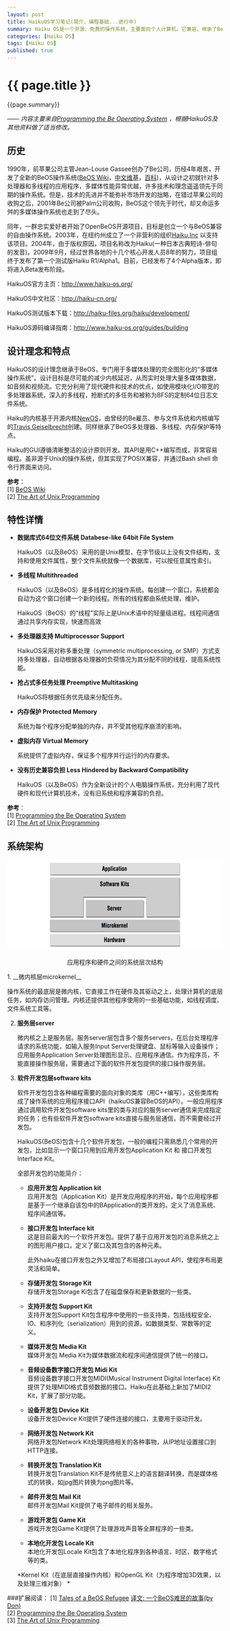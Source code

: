 ```yaml
---
layout: post
title: HaikuOS学习笔记(简介、编程基础...进行中)
summary: Haiku OS是一个开源、免费的操作系统，主要面向个人计算机。它兼容、继承了BeOS的理念，是一个快速、简洁优雅、易学易用，而且非常强大的操作系统。它有着<ul><li>- 统一的、简洁优雅的全图形用户界面；</li><li>- 定制的快速响应的内核；</li><li>- 对多处理器、多线程的完全支持和内存保护；</li><li>- 优雅的内置程序间通讯；</li><li>- 模块化设计和面向对象API便于快速开发；</li><li>- 先进的数据库式、全日志的64位文件系统；</li><li>- 基于属性的快速索引和查询。</li></ul>它的众多特性和优点让我非常着迷，这篇文章是我的HaikuOS学习笔记和一些相关资源链接。<p><center><a href="/images/HaikuOS-desktop.png" target="_blank"><img src="/images/HaikuOS-desktop.png" alt="HaikuOS-desktop" height="500" width="633"></a><p>Haiku OS 桌面</center><p>
categories: [Haiku OS]
tags: [Haiku OS]
published: true
---
```


# {{ page.title }} #

{{page.summary}}

—— _内容主要来自[Programming the Be Operating System](http://www.haiku-os.org/legacy-docs/programming_the_be_operating_system.pdf) ，根据HaikuOS及其他资料做了适当修改。_ 

## 历史 ##
1990年，前苹果公司主管Jean-Louse Gassee创办了Be公司，历经4年艰苦，开发了全新的BeOS操作系统([BeOS Wiki](http://en.wikipedia.org/wiki/BeOS)，[中文维基](http://zh.wikipedia.org/wiki/BeOS)，[百科](http://baike.baidu.com/link?url=RlMCN12Pq2RYX_9z1C_GsXaWVP7kK3e2SZF_PDZ6ptjrlRBS28YSQ-jUXIuAc4yx))，从设计之初就针对多处理器和多线程的应用程序，多媒体性能异常优越，许多技术和理念遥遥领先于同期的操作系统。但是，技术的先进并不能弥补市场开发的拙略，在错过苹果公司的收购之后，2001年Be公司被Palm公司收购，BeOS这个领先于时代，却又命运多舛的多媒体操作系统也走到了尽头。

同年，一群忠实爱好者开始了OpenBeOS开源项目，目标是创立一个与BeOS兼容的自由操作系统。2003年，在纽约州成立了一个非营利的组织[Haiku,Inc](http://www.haiku-inc.org/) 以支持该项目。2004年，由于版权原因，项目名称改为Haiku(一种日本古典短诗-俳句的发音)。2009年9月，经过世界各地的十几个核心开发人员8年的努力，项目组终于发布了第一个测试版Haiku R1/Alpha1。目前，已经发布了4个Alpha版本，即将进入Beta发布阶段。

HaikuOS官方主页：<http://www.haiku-os.org/><p>
HaikuOS中文社区：<http://haiku-cn.org/><p>
HaikuOS测试版本下载：<http://haiku-files.org/haiku/development/><p>
HaikuOS源码编译指南：<http://www.haiku-os.org/guides/building><p>


## 设计理念和特点 ##
HaikuOS的设计理念继承于BeOS，专门用于多媒体处理的完全图形化的“多媒体操作系统”。设计目标是尽可能的减少内核延迟，从而实时处理大量多媒体数据，如音频和视频流。它充分利用了现代硬件和技术的优点，如使用模块化I/O带宽的多处理器系统，深入的多线程，抢断式的多任务和被称为BFS的定制64位日志文件系统。

Haiku的内核基于开源内核[NewOS](http://www.newos.org)，由曾经的Be雇员、参与文件系统和内核编写的[Travis Geiselbrecht](http://tkgeisel.com/)创建。同样继承了BeOS多处理器、多线程、内存保护等特点。

Haiku的GUI遵循清晰整洁的设计原则开发。其API是用C++编写而成，非常容易编程。虽非源于Unix的操作系统，但其实现了POSIX兼容，并通过Bash shell 命令行界面来访问。

__参考__：  
[1] [BeOS Wiki](http://en.wikipedia.org/wiki/Beos)  
[2] [The Art of Unix Programming](http://www.catb.org/esr/writings/taoup/html/ch03s02.html#beos)  

## 特性详情 ##

* __数据库式64位文件系统 Databese-like 64bit File System__<p>
    HaikuOS（以及BeOS）采用的是Unix模型，在字节级以上没有文件结构，支持和使用文件属性，整个文件系统就像一个数据库，可以按任意属性索引。

* __多线程 Multithreaded__<p>
    HaikuOS（以及BeOS）是多线程化的操作系统。每创建一个窗口，系统都会自动为这个窗口创建一个新的线程。所有的线程都由系统处理、维护。

    HaikuOS（BeOS）的“线程”实际上是Unix术语中的轻量级进程。线程间通信通过共享内存实现，快速而高效

* __多处理器支持 Multiprocessor Support__<p>
    HaikuOS采用对称多重处理（symmetric multiprocessing, or SMP）方式支持多处理器，自动根据各处理器的负荷情况为其分配不同的线程，提高系统性能。

* __抢占式多任务处理 Preemptive Multitasking__<p>
    HaikuOS将根据任务优先级来分配任务。

* __内存保护 Protected Memory__<p>
    系统为每个程序分配单独的内存，并不受其他程序崩溃的影响。

* __虚拟内存 Virtual Memory__<p>
    系统提供了虚拟内存，保证多个程序并行运行的内存要求。

* __没有历史兼容负担 Less Hindered by Backward Compatibility__<p>
   HaikuOS（以及BeOS）作为全新设计的个人电脑操作系统，充分利用了现代硬件和现代计算机技术，没有旧系统和程序兼容的负担。

__参考__：  
[1] [Programming the Be Operating System](http://www.haiku-os.org/legacy-docs/programming_the_be_operating_system.pdf)  
[2] [The Art of Unix Programming](http://www.catb.org/esr/writings/taoup/html/ch03s02.html#beos)  

## 系统架构 ##

<div align="center">
<img src="/images/BeOS_Structure.png" alt="BeOS_Structure.png" height="212" width="633"><p>
应用程序和硬件之间的系统层次结构
</div>
1. __微内核层microkernel__<p>
    操作系统的最底层是微内核，它直接工作在硬件及其驱动之上，处理计算机的底层任务，如内存访问管理。内核还提供其他程序使用的一些基础功能，如线程调度、文件系统工具等。

2. __服务层server__<p>
    微内核之上是服务层。服务server层包含多个服务servers，在后台处理程序请求的系统功能，如输入服务Input Server处理键盘、鼠标等输入设备操作；应用服务Application Server处理图形显示、应用程序通信。作为程序员，不能直接操作服务层，需要通过下面的软件开发包提供的接口操作服务层。

3. __软件开发包层software kits__<p>
    软件开发包包含各种编程需要的面向对象的类库（用C++编写），这些类库构成了操作系统的应用程序接口API（haikuOS兼容BeOS的API）。一般应用程序通过调用软件开发包software kits里的类与对应的服务server通信来完成指定的任务；也有些软件开发包software kits直接与服务层通信，而不需要经过开发包。

    HaikuOS(BeOS)包含十几个软件开发包，一般的编程只需熟悉几个常用的开发包，比如显示一个窗口只用到应用开发包Application Kit 和 接口开发包Interface Kit。

    全部开发包的功能简介：

    * __应用开发包 Application kit__   
        应用开发包（Application Kit）是开发应用程序的开始，每个应用程序都是基于一个继承自该包中的BApplication的类开发的。定义了消息系统、程序间通信等。

    * __接口开发包 Interface kit__   
        这是目前最大的一个软件开发包。提供了基于应用开发包的消息系统之上的图形用户接口，定义了窗口及其包含的各种元素。

        此外haiku在接口开发包之外又增加了布局接口Layout API，使程序布局更灵活和简单。

    * __存储开发包 Storage Kit__   
        存储开发包Storage Ki包含了在磁盘保存和更新数据的一些类。

    * __支持开发包 Support Kit__  
        支持开发包Support Kit包含程序中使用的一些支持类，包括线程安全、IO、和序列化（serialization）用到的资源，如数据类型、常数等的定义。 

    * __媒体开发包 Media Kit__  
        媒体开发包 Media Kit为媒体数据流和程序间通信提供了统一的接口。

    * __音频设备数字接口开发包 Midi Kit__      
        音频设备数字接口开发包MIDI(Musical Instrument Digital Interface) Kit 提供了处理MIDI格式音频数据的接口。Haiku在此基础上新加了MIDI2 Kit，扩展了部分功能。
 
    * __设备开发包 Device Kit__    
        设备开发包Device Kit提供了硬件连接的接口，主要用于驱动开发。

    * __网络开发包 Network Kit__   
        网络开发包Network Kit处理网络相关的各种事物，从IP地址设置接口到HTTP连接。

    * __转换开发包 Translation Kit__   
        转换开发包Translation Kit不是传统意义上的语言翻译转换，而是媒体格式的转换，如jpg图片转换为png图片等。

    * __邮件开发包 Mail Kit__     
        邮件开发包Mail Kit提供了电子邮件的相关服务。

    * __游戏开发包 Game Kit__  
        游戏开发包Game Kit提供了处理游戏声音等全屏程序的一些类。

    * __本地化开发包 Locale Kit__   
        本地化开发包Locale Kit包含了本地化程序到各种语言、时区、数字格式等的类。

    *Kernel Kit（在底层直接操作内核）和OpenGL Kit（为程序增加3D效果，以及处理三维对象） *


###扩展阅读：
[1] [Tales of a BeOS Refugee](http://www.birdhouse.org/beos/refugee/)   [译文: 一个BeOS难民的故事(by Don)](http://doncn.github.io/2013/12/28/Tales-of-BeOS-Refugee.html)  
[2] [Programming the Be Operating System](http://www.haiku-os.org/legacy-docs/programming_the_be_operating_system.pdf)  
[3] [The Art of Unix Programming](http://www.catb.org/esr/writings/taoup/html/ch03s02.html#beos)   
